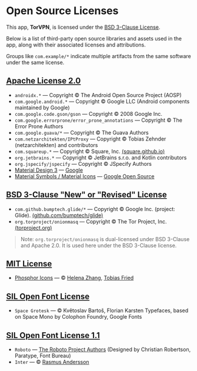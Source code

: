 # Open Source Licenses

This app, **TorVPN**, is licensed under the [BSD 3-Clause License](https://opensource.org/licenses/BSD-3-Clause).

Below is a list of third-party open source libraries and assets used in the app, along with their associated licenses and attributions.

Groups like `com.example/*` indicate multiple artifacts from the same software under the same license.

## [Apache License 2.0](https://www.apache.org/licenses/LICENSE-2.0)

- `androidx.*` — Copyright © The Android Open Source Project (AOSP)
- `com.google.android.*` — Copyright © Google LLC (Android components maintained by Google)
- `com.google.code.gson/gson` — Copyright © 2008 Google Inc.
- `com.google.errorprone/error_prone_annotations` — Copyright © The Error Prone Authors
- `com.google.guava/*` — Copyright © The Guava Authors
- `com.netzarchitekten/IPtProxy` — Copyright © Tobias Zehnder (netzarchitekten) and contributors
- `com.squareup.*` — Copyright © Square, Inc. [(square.github.io)](https://square.github.io/)
- `org.jetbrains.*` — Copyright © JetBrains s.r.o. and Kotlin contributors
- `org.jspecify/jspecify` — Copyright © JSpecify Authors
- [Material Design 3](https://m3.material.io/) — [Google](https://www.google.com/)
- [Material Symbols / Material Icons](https://fonts.google.com/icons) — [Google Open Source](https://opensource.google/)

## [BSD 3-Clause "New" or "Revised" License](https://opensource.org/licenses/BSD-3-Clause)

- `com.github.bumptech.glide/*` — Copyright © Google Inc. (project: Glide). [(github.com/bumptech/glide)](https://github.com/bumptech/glide)
- `org.torproject/onionmasq` — Copyright © The Tor Project, Inc. [(torproject.org)](https://www.torproject.org/)

> Note: `org.torproject/onionmasq` is dual-licensed under BSD 3-Clause and Apache 2.0. It is used here under the BSD 3-Clause license.

## [MIT License](https://opensource.org/licenses/MIT)

- [Phosphor Icons](https://phosphoricons.com/) — © [Helena Zhang](https://helenazhang.com/), [Tobias Fried](https://tobiasfried.com/)

## [SIL Open Font License](https://scripts.sil.org/OFL)

- `Space Grotesk` — © Květoslav Bartoš, Florian Karsten Typefaces, based on Space Mono by Colophon Foundry, Google Fonts

## [SIL Open Font License 1.1](https://openfontlicense.org/open-font-license-official-text/)

- `Roboto` — [The Roboto Project Authors](https://github.com/googlefonts/roboto-classic) (Designed by Christian Robertson, Paratype, Font Bureau)
- `Inter` — © [Rasmus Andersson](https://rsms.me/)

